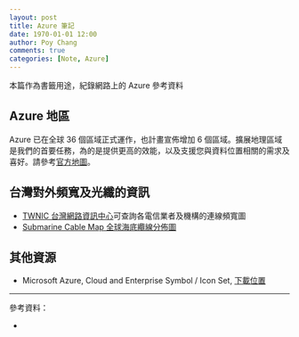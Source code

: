 ```yaml
---
layout: post
title: Azure 筆記
date: 1970-01-01 12:00
author: Poy Chang
comments: true
categories: [Note, Azure]
---
```

本篇作為書籤用途，紀錄網路上的 Azure 參考資料

## Azure 地區

Azure 已在全球 36 個區域正式運作，也計畫宣佈增加 6 個區域。擴展地理區域是我們的首要任務，為的是提供更高的效能，以及支援您與資料位置相關的需求及喜好。請參考[官方地圖](https://azure.microsoft.com/zh-tw/regions/)。

## 台灣對外頻寬及光纖的資訊

* [TWNIC 台灣網路資訊中心](http://map.twnic.net.tw/)可查詢各電信業者及機構的連線頻寬圖
* [Submarine Cable Map 全球海底纜線分佈圖](http://www.submarinecablemap.com/)

## 其他資源

* Microsoft Azure, Cloud and Enterprise Symbol / Icon Set, [下載位置](https://www.microsoft.com/en-us/download/details.aspx?id=41937)

----------

參考資料：

* []()
